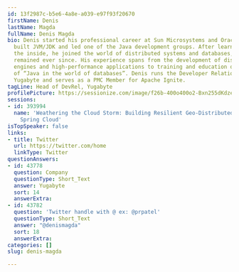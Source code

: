 ```yaml
---
id: 13f2987c-b5e6-4a8e-a039-e97f93f20670
firstName: Denis
lastName: Magda
fullName: Denis Magda
bio: Denis started his professional career at Sun Microsystems and Oracle, where he
  built JVM/JDK and led one of the Java development groups. After learning Java from
  the inside, he joined the world of distributed systems and databases, where he has
  remained ever since. His experience spans from the development of distributed database
  engines and high-performance applications to training and education on the topic
  of “Java in the world of databases”. Denis runs the Developer Relations team at
  Yugabyte and serves as a PMC Member for Apache Ignite.
tagLine: Head of DevRel, Yugabyte
profilePicture: https://sessionize.com/image/f26b-400o400o2-Bxn255dKdzefZqcodDzJE7.jpg
sessions:
- id: 393994
  name: 'Weathering the Cloud Storm: Building Resilient Geo-Distributed Apps with
    Spring Cloud'
isTopSpeaker: false
links:
- title: Twitter
  url: https://twitter.com/home
  linkType: Twitter
questionAnswers:
- id: 43778
  question: Company
  questionType: Short_Text
  answer: Yugabyte
  sort: 14
  answerExtra: 
- id: 43782
  question: 'Twitter handle with @ ex: @prpatel'
  questionType: Short_Text
  answer: "@denismagda"
  sort: 18
  answerExtra: 
categories: []
slug: denis-magda

---
```

